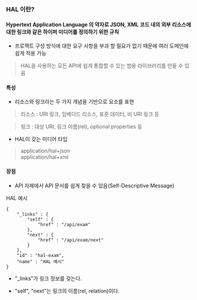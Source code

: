 ### HAL 이란?
#### Hypertext Application Language 의 약자로 JSON, XML 코드 내의 외부 리소스에 대한 링크와 같은 하이퍼 미디어를 정의하기 위한 규칙      
 - 프로젝트 구성 방식에 대한 요구 사항을 부과 할 필요가 없기 때문에 여러 도메인에 쉽게 적용 가능            
  > HAL을 사용하는 모든 API에 쉽게 통합할 수 있는 범용 라이브러리를 만들 수 있음           
 #### 특성
 - 리소스와 링크라는 두 가지 개념을 기반으로 요소를 표현       

  > 리소스 : URI 링크, 임베디드 리소스, 표준 데이터, 비 URI 링크 등          

  > 링크 : 대상 URI, 링크 이름(rel), optional properties 등         

 - HAL이 갖는 미디어 타입                    
  > application/hal+json       
  > application/hal+xml       
  
#### 장점
 - API 자체에서 API 문서를 쉽게 찾을 수 있음(Self-Descriptive Message)   

 HAL 예시
```
{
	"_links" : {
    	"self" : {
        	"href" : "/api/exam"
        },
        "next" : {
        	"href" : "/api/exam/next"
        }
    },
    "id" : "hal-exam",
    "name" : "HAL 예시"
}
```

 - "_links"가 링크 정보를 갖는다.

 - "self", "next"는 링크의 이름(rel, relation)이다.
